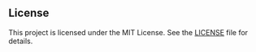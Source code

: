 ## License

This project is licensed under the MIT License. See the [LICENSE](https://github.com/nazarhktwitch/py-secure-file-sharing/blob/main/LICENSE) file for details.
